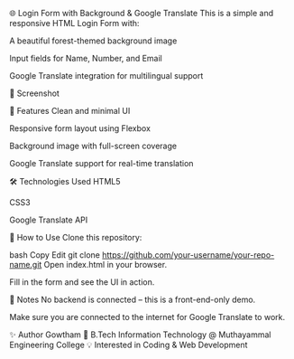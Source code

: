 🌐 Login Form with Background & Google Translate
This is a simple and responsive HTML Login Form with:

A beautiful forest-themed background image

Input fields for Name, Number, and Email

Google Translate integration for multilingual support

📸 Screenshot


🚀 Features
Clean and minimal UI

Responsive form layout using Flexbox

Background image with full-screen coverage

Google Translate support for real-time translation

🛠️ Technologies Used
HTML5

CSS3

Google Translate API

📁 How to Use
Clone this repository:

bash
Copy
Edit
git clone https://github.com/your-username/your-repo-name.git
Open index.html in your browser.

Fill in the form and see the UI in action.

📌 Notes
No backend is connected – this is a front-end-only demo.

Make sure you are connected to the internet for Google Translate to work.

✨ Author
Gowtham
📘 B.Tech Information Technology @ Muthayammal Engineering College
💡 Interested in Coding & Web Development
